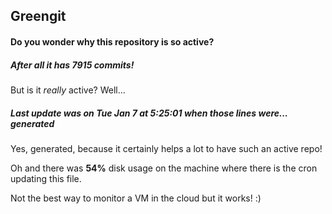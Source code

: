 ## Greengit

#### Do you wonder why this repository is so active?

##### After all it has 7915 commits!

But is it *really* active? Well...

##### Last update was on Tue Jan 7 at 5:25:01 when those lines were... generated

Yes, generated, because it certainly helps a lot to have such an active repo!

Oh and there was **54%** disk usage on the machine
where there is the cron updating this file.

Not the best way to monitor a VM in the cloud but it works! :)
